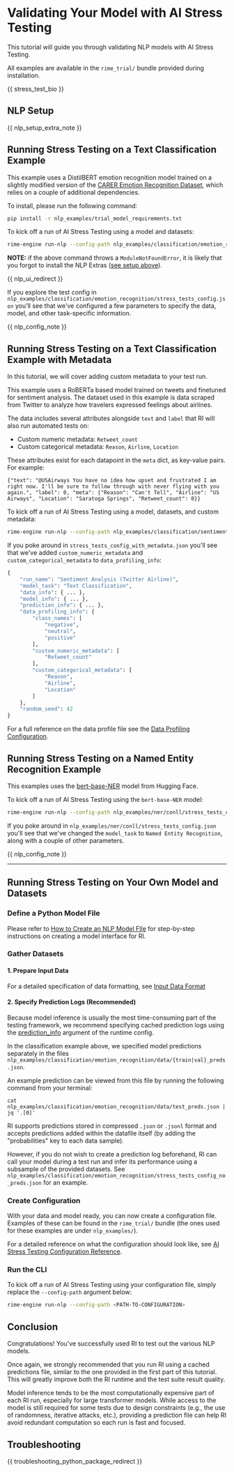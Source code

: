 # Validating Your Model with AI Stress Testing

This tutorial will guide you through validating NLP models with AI Stress Testing.

All examples are available in the `rime_trial/` bundle provided during installation.

{{ stress_test_bio }}

## NLP Setup

{{ nlp_setup_extra_note }}

## Running Stress Testing on a Text Classification Example

This example uses a DistilBERT emotion recognition model trained on a slightly modified version of the <a target="_blank" rel="noopener" href="https://github.com/dair-ai/emotion_dataset">CARER Emotion Recognition Dataset</a>, which relies on a couple of additional dependencies.

To install, please run the following command:
```bash
pip install -r nlp_examples/trial_model_requirements.txt
```

To kick off a run of AI Stress Testing using a model and datasets:
```bash
rime-engine run-nlp --config-path nlp_examples/classification/emotion_recognition/stress_tests_config.json
```

**NOTE:** if the above command throws a `ModuleNotFoundError`, it is likely that you forgot to install the NLP Extras ([see setup above](#nlp-setup)).

{{ nlp_ui_redirect }}

If you explore the test config in `nlp_examples/classification/emotion_recognition/stress_tests_config.json` you'll see that we've configured a few parameters to specify the data, model, and other task-specific information.

{{ nlp_config_note }}

## Running Stress Testing on a Text Classification Example with Metadata

In this tutorial, we will cover adding custom metadata to your test run.

This example uses a RoBERTa based model trained on tweets and finetuned for sentiment analysis. The dataset used in this example is data scraped from Twitter to analyze how travelers expressed feelings about airlines.

The data includes several attributes alongside `text` and `label` that RI will also run automated tests on:
- Custom numeric metadata: `Retweet_count`
- Custom categorical metadata: `Reason`, `Airline`, `Location`

These attributes exist for each datapoint in the `meta` dict, as key-value pairs. For example:
```
{"text": "@USAirways You have no idea how upset and frustrated I am right now. I'll be sure to follow through with never flying with you again.", "label": 0, "meta": {"Reason": "Can't Tell", "Airline": "US Airways", "Location": "Saratoga Springs", "Retweet_count": 0}}
```

To kick off a run of AI Stress Testing using a model, datasets, and custom metadata:
```bash
rime-engine run-nlp --config-path nlp_examples/classification/sentiment_analysis/stress_tests_config_with_metadata.json
```

If you poke around in `stress_tests_config_with_metadata.json` you'll see that we've added `custom_numeric_metadata` and `custom_categorical_metadata` to `data_profiling_info`:
```python
{
    "run_name": "Sentiment Analysis (Twitter Airline)",
    "model_task": "Text Classification",
    "data_info": { ... },
    "model_info": { ... },
    "prediction_info": { ... },
    "data_profiling_info": {
        "class_names": [
            "negative",
            "neutral",
            "positive"
        ],
        "custom_numeric_metadata": [
            "Retweet_count"
        ],
        "custom_categorical_metadata": [
            "Reason",
            "Airline",
            "Location"
        ]
    },
    "random_seed": 42
}
```

For a full reference on the data profile file see the [Data Profiling Configuration](/for_data_scientists/reference/nlp/data_profiling.md).

## Running Stress Testing on a Named Entity Recognition Example

This examples uses the <a target="_blank" rel="noopener" href="https://huggingface.co/dslim/bert-base-NER">bert-base-NER</a> model from Hugging Face.

To kick off a run of AI Stress Testing using the `bert-base-NER` model:
```bash
rime-engine run-nlp --config-path nlp_examples/ner/conll/stress_tests_config.json
```

If you poke around in `nlp_examples/ner/conll/stress_tests_config.json` you'll see that we've changed the `model_task` to `Named Entity Recognition`, along with a couple of other parameters.

{{ nlp_config_note }}

---

## Running Stress Testing on Your Own Model and Datasets

### Define a Python Model File

Please refer to [How to Create an NLP Model FIle](/for_data_scientists/reference/nlp/specify_model_nlp.md) for step-by-step instructions on creating a model interface for RI.

### Gather Datasets

#### 1. Prepare Input Data

For a detailed specification of data formatting, see [Input Data Format](/for_data_scientists/reference/nlp/task_data_format.md)

#### 2. Specify Prediction Logs (Recommended)

Because model inference is usually the most time-consuming part of the testing framework, we recommend specifying cached prediction logs using the [prediction_info](/for_data_scientists/reference/nlp/prediction_info) argument of the runtime config.

In the classification example above, we specified model predictions separately in the files `nlp_examples/classification/emotion_recognition/data/{train|val}_preds.json`.

An example prediction can be viewed from this file by running the following command from your terminal:
```
cat nlp_examples/classification/emotion_recognition/data/test_preds.json | jq '.[0]'
```

RI supports predictions stored in compressed `.json` or `.jsonl` format and accepts predictions added within the datafile itself (by adding the "probabilities" key to each data sample).

However, if you do not wish to create a prediction log beforehand, RI can call your model during a test run and infer its performance using a subsample of the provided datasets. See `nlp_examples/classification/emotion_recognition/stress_tests_config_no_preds.json` for an example.

### Create Configuration

With your data and model ready, you can now create a configuration file. Examples of these can be found in the `rime_trial/` bundle (the ones used for these examples are under `nlp_examples/`).

For a detailed reference on what the configuration should look like, see [AI Stress Testing Configuration Reference](/for_data_scientists/reference/nlp/stress_testing.md).

### Run the CLI

To kick off a run of AI Stress Testing using your configuration file, simply replace the `--config-path` argument below:
```bash
rime-engine run-nlp --config-path <PATH-TO-CONFIGURATION>
```

## Conclusion

Congratulations! You've successfully used RI to test out the various NLP models.

Once again, we strongly recommended that you run RI using a cached predictions file, similar to the one provided in the first part of this tutorial. This will greatly improve both the RI runtime and the test suite result quality.

Model inference tends to be the most computationally expensive part of each RI run, especially for large transformer models. While access to the model is still required for some tests due to design constraints (e.g., the use of randomness, iterative attacks, etc.), providing a prediction file can help RI avoid redundant computation so each run is fast and focused.

## Troubleshooting
{{ troubleshooting_python_package_redirect }}
